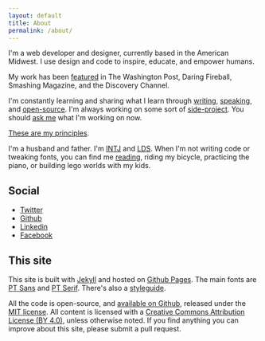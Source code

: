 ```yaml
---
layout: default
title: About
permalink: /about/
---
```


I'm a web developer and designer, currently based in the American Midwest. I use design and code to inspire, educate, and empower humans.

My work has been [featured](/news) in The Washington Post, Daring Fireball, Smashing Magazine, and the Discovery Channel.

I'm constantly learning and sharing what I learn through [writing](/archives), [speaking](/speaking), and [open-source](https://github.com/bryanbraun). I'm always working on some sort of [side-project](/projects). You should [ask me](/contact) what I'm working on now.

[These are my principles](/principles).

I'm a husband and father. I'm [INTJ](https://www.16personalities.com/intj-personality) and [LDS](https://www.lds.org/?lang=eng). When I'm not writing code or tweaking fonts, you can find me [reading](/books), riding my bicycle, practicing the piano, or building lego worlds with my kids.

## Social

- [Twitter](https://twitter.com/BryanEBraun)
- [Github](https://github.com/bryanbraun)
- [Linkedin](https://www.linkedin.com/in/bryanbraun)
- [Facebook](https://www.facebook.com/bryanbr4un)

## This site

This site is built with [Jekyll](https://jekyllrb.com/) and hosted on [Github Pages](https://pages.github.com/). The main fonts are [PT Sans](https://fonts.google.com/specimen/PT+Sans) and [PT Serif](https://fonts.google.com/specimen/PT+Serif). There's also a [styleguide](/styleguide).

All the code is open-source, and [available on Github](https://github.com/bryanbraun/bryanbraun.github.io), released under the [MIT license](https://github.com/bryanbraun/bryanbraun.github.io/blob/master/license.md). All content is licensed with a [Creative Commons Attribution License (BY 4.0)](https://creativecommons.org/licenses/by/4.0/), unless otherwise noted. If you find anything you can improve about this site, please submit a pull request.
